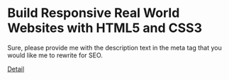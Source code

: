 # Build Responsive Real World Websites with HTML5 and CSS3

Sure, please provide me with the description text in the meta tag that you would like me to rewrite for SEO. 

[Detail](https://eduitfree.com/course/build-responsive-real-world-websites-with-html5-and-css3)